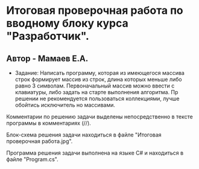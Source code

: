 # Итоговая проверочная работа по вводному блоку курса "Разработчик".
## Автор - Мамаев Е.А.

* Задание:
Написать программу, которая из имеющегося массива строк формирует массив из строк, длина которых меньше либо равно 3 символам. Первоначальный массив можно ввести с клавиатуры, либо задать на старте выполнения алгоритма. Пр решении не рекомендуется пользоваться коллекциями, лучше обойтись исключитель но массивами.

Комментарии по решению задачи выделены непосредственно в тексте программы в комментариях (//).

Блок-схема решения задачи находиться в файле "Итоговая проверочная работа.jpg".

Программа решения задачи выполнена на языке С# и находиться в файле "Program.cs".